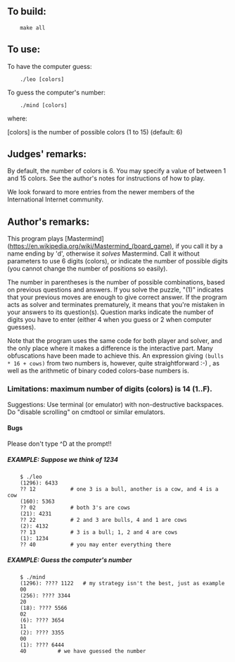 ## To build:

``` <!---sh-->
    make all
```


## To use:

To have the computer guess:

``` <!---sh-->
    ./leo [colors]
```

To guess the computer's number:

``` <!---sh-->
    ./mind [colors]
```

where:

[colors] is the number of possible colors (1 to 15) (default: 6)


## Judges' remarks:

By default, the number of colors is 6.  You may specify a
value of between 1 and 15 colors.  See the author's notes
for instructions of how to play.

We look forward to more entries from the newer members of the
International Internet community.


## Author's remarks:

This program plays
[Mastermind](https://en.wikipedia.org/wiki/Mastermind_(board_game), if you call
it by a name ending by 'd', otherwise it _solves_ Mastermind. Call it without
parameters to use 6 digits (colors), or indicate the number of possible digits
(you cannot change the number of positions so easily).

The number in parentheses is the number of possible combinations,
based on previous questions and answers.  If you solve the puzzle,
"(1)" indicates that your previous moves are enough to give correct
answer.  If the program acts as solver and terminates prematurely,
it means that you're mistaken in your answers to its question(s).
Question marks indicate the number of digits you have to enter
(either 4 when you guess or 2 when computer guesses).

Note that the program uses the same code for both player and
solver, and the only place where it makes a difference is the
interactive part. Many obfuscations have been made to achieve
this.  An expression giving `(bulls * 16 + cows)` from two numbers
is, however, quite straightforward :-) , as well as the arithmetic
of binary coded colors-base numbers is.


### Limitations: maximum number of digits (colors) is 14 (1..F).

Suggestions: Use terminal (or emulator) with non-destructive
backspaces. Do "disable scrolling" on cmdtool or similar emulators.


#### Bugs

Please don't type ^D at the prompt!!


##### EXAMPLE: Suppose we think of 1234

```
    $ ./leo
    (1296): 6433
    ?? 12       	# one 3 is a bull, another is a cow, and 4 is a cow
    (160): 5363
    ?? 02       	# both 3's are cows
    (21): 4231
    ?? 22       	# 2 and 3 are bulls, 4 and 1 are cows
    (2): 4132
    ?? 13       	# 3 is a bull; 1, 2 and 4 are cows
    (1): 1234
    ?? 40       	# you may enter everything there
```

##### EXAMPLE: Guess the computer's number

```
    $ ./mind
    (1296): ???? 1122   # my strategy isn't the best, just as example
    00
    (256): ???? 3344
    20
    (18): ???? 5566
    02
    (6): ???? 3654
    11
    (2): ???? 3355
    00
    (1): ???? 6444
    40		   	# we have guessed the number
```


<!--

    Copyright © 1984-2024 by Landon Curt Noll. All Rights Reserved.

    You are free to share and adapt this file under the terms of this license:

	Creative Commons Attribution-ShareAlike 4.0 International (CC BY-SA 4.0)

    For more information, see:

	https://creativecommons.org/licenses/by-sa/4.0/

-->

